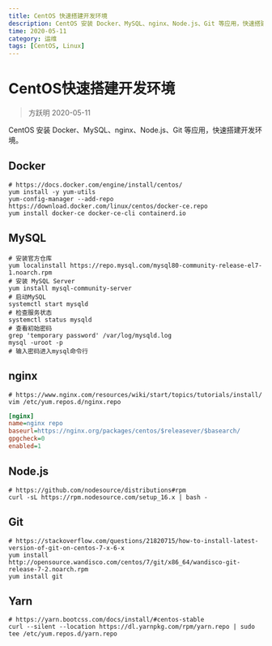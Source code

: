 ```yaml
---
title: CentOS 快速搭建开发环境
description: CentOS 安装 Docker、MySQL、nginx、Node.js、Git 等应用，快速搭建开发环境。
time: 2020-05-11
category: 运维
tags: [CentOS, Linux]
---
```


# CentOS快速搭建开发环境

> 方跃明 2020-05-11

CentOS 安装 Docker、MySQL、nginx、Node.js、Git 等应用，快速搭建开发环境。

## Docker

```shell
# https://docs.docker.com/engine/install/centos/
yum install -y yum-utils
yum-config-manager --add-repo https://download.docker.com/linux/centos/docker-ce.repo
yum install docker-ce docker-ce-cli containerd.io
```

## MySQL

```shell
# 安装官方仓库
yum localinstall https://repo.mysql.com/mysql80-community-release-el7-1.noarch.rpm
# 安装 MySQL Server
yum install mysql-community-server
# 启动MySQL
systemctl start mysqld
# 检查服务状态
systemctl status mysqld
# 查看初始密码
grep 'temporary password' /var/log/mysqld.log
mysql -uroot -p
# 输入密码进入mysql命令行
```

## nginx

```shell
# https://www.nginx.com/resources/wiki/start/topics/tutorials/install/
vim /etc/yum.repos.d/nginx.repo
```

```ini
[nginx]
name=nginx repo
baseurl=https://nginx.org/packages/centos/$releasever/$basearch/
gpgcheck=0
enabled=1
```

## Node.js

```shell
# https://github.com/nodesource/distributions#rpm
curl -sL https://rpm.nodesource.com/setup_16.x | bash -
```

## Git

```shell
# https://stackoverflow.com/questions/21820715/how-to-install-latest-version-of-git-on-centos-7-x-6-x
yum install http://opensource.wandisco.com/centos/7/git/x86_64/wandisco-git-release-7-2.noarch.rpm
yum install git
```

## Yarn

```shell
# https://yarn.bootcss.com/docs/install/#centos-stable
curl --silent --location https://dl.yarnpkg.com/rpm/yarn.repo | sudo tee /etc/yum.repos.d/yarn.repo
```